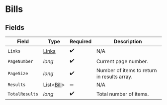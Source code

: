 # Bills


## Fields

| Field                                       | Type                                        | Required                                    | Description                                 |
| ------------------------------------------- | ------------------------------------------- | ------------------------------------------- | ------------------------------------------- |
| `Links`                                     | [Links](../../models/shared/Links.md)       | :heavy_check_mark:                          | N/A                                         |
| `PageNumber`                                | *long*                                      | :heavy_check_mark:                          | Current page number.                        |
| `PageSize`                                  | *long*                                      | :heavy_check_mark:                          | Number of items to return in results array. |
| `Results`                                   | List<[Bill](../../models/shared/Bill.md)>   | :heavy_minus_sign:                          | N/A                                         |
| `TotalResults`                              | *long*                                      | :heavy_check_mark:                          | Total number of items.                      |